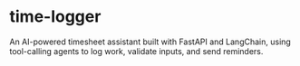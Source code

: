 # time-logger
An AI-powered timesheet assistant built with FastAPI and LangChain, using tool-calling agents to log work, validate inputs, and send reminders.
